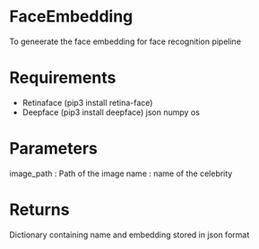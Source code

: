 # FaceEmbedding
To geneerate the face embedding for face recognition pipeline

# Requirements
- Retinaface (pip3 install retina-face)
- Deepface   (pip3 install deepface)
json
numpy
os

# Parameters
image_path : Path of the image
name : name of the celebrity

# Returns
Dictionary containing name and embedding stored in json format
